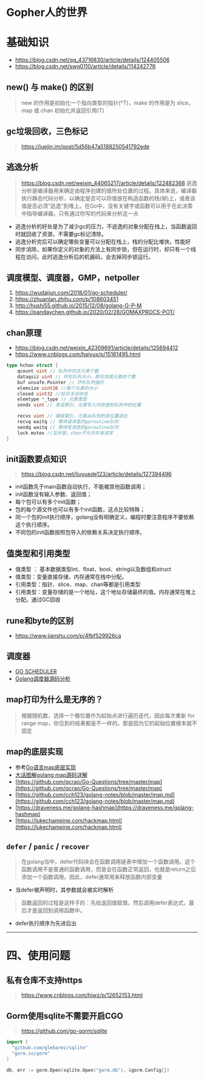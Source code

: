 
# Gopher人的世界

# 基础知识

* https://blog.csdn.net/qq_43716830/article/details/124405506
* https://blog.csdn.net/swg0110/article/details/114242776

## new() 与 make() 的区别

> new 的作用是初始化一个指向类型的指针(*T)，make 的作用是为 slice，map 或 chan 初始化并返回引用(T)

## gc垃圾回收，三色标记

> https://juejin.im/post/5d56b47a5188250541792ede

## 逃逸分析

> https://blog.csdn.net/weixin_44065217/article/details/122482368
> 逃逸分析是编译器用来确定由程序创建的值所处位置的过程。具体来说，编译器执行静态代码分析，以确定是否可以将值放在构造函数的栈(帧)上，或者该值是否必须“逃逸”到堆上。在Go中，没有关键字或函数可以用于在此决策中指导编译器。只有通过你写的代码来分析这一点

* 逃逸分析的好处是为了减少gc的压力，不逃逸的对象分配在栈上，当函数返回时就回收了资源，不需要gc标记清除。
* 逃逸分析完后可以确定哪些变量可以分配在栈上，栈的分配比堆快，性能好
* 同步消除，如果你定义的对象的方法上有同步锁，但在运行时，却只有一个线程在访问，此时逃逸分析后的机器码，会去掉同步锁运行。

## 调度模型、调度器，GMP，netpoller

1. https://wudaijun.com/2018/01/go-scheduler/
2. https://zhuanlan.zhihu.com/p/108603451
3. http://hushi55.github.io/2015/12/08/golang-G-P-M
4. https://pandaychen.github.io/2020/02/28/GOMAXPROCS-POT/

## chan原理

* https://blog.csdn.net/weixin_42309691/article/details/125694412
* https://www.cnblogs.com/haiyux/p/15161495.html

```go
type hchan struct {
    qcount uint // 队列中的总元素个数
    dataqsiz uint // 环形队列大小，即可存放元素的个数
    buf unsafe.Pointer // 环形队列指针
    elemsize uint16 //每个元素的大小
    closed uint32 //标识关闭状态
    elemtype *_type // 元素类型
    sendx uint // 发送索引，元素写入时存放到队列中的位置

    recvx uint // 接收索引，元素从队列的该位置读出
    recvq waitq // 等待读消息的goroutine队列
    sendq waitq // 等待写消息的goroutine队列
    lock mutex //互斥锁，chan不允许并发读写
}
```

## init函数要点知识

> https://blog.csdn.net/liuyuede123/article/details/127394496

* init函数先于main函数自动执行，不能被其他函数调用；
* init函数没有输入参数、返回值；
* 每个包可以有多个init函数；
* 包的每个源文件也可以有多个init函数，这点比较特殊；
* 同一个包的init执行顺序，golang没有明确定义，编程时要注意程序不要依赖这个执行顺序。
* 不同包的init函数按照包导入的依赖关系决定执行顺序。

## 值类型和引用类型

* 值类型 ： 基本数据类型int、float、bool、string以及数组和struct
* 值类型：变量直接存储，内存通常在栈中分配。
* 引用类型：指针、slice、map、chan等都是引用类型
* 引用类型：变量存储的是一个地址，这个地址存储最终的值。内存通常在堆上分配。通过GC回收

## rune和byte的区别

* https://www.jianshu.com/p/4fbf529926ca

## 调度器

* [GO SCHEDULER](https://www.dazhuanlan.com/2019/12/12/5df121e8a157b/)
* [Golang调度器源码分析](http://ga0.github.io/golang/2015/09/20/golang-runtime-scheduler.html)

## map打印为什么是无序的？

> 根据随机数，选择一个桶位置作为起始点进行遍历迭代，因此每次重新 for range map，你见到的结果都是不一样的。那是因为它的起始位置根本就不固定

## map的底层实现

* 参考[Go语言map底层实现](https://i6448038.github.io/2018/08/26/map-secret/)
* [大话图解golang map源码详解](https://www.linkinstar.wiki/2019/06/03/golang/source-code/graphic-golang-map/)
* [https://github.com/qcrao/Go-Questions/tree/master/map](https://github.com/qcrao/Go-Questions/tree/master/map)
* [https://github.com/cch123/golang-notes/blob/master/map.md](https://github.com/cch123/golang-notes/blob/master/map.md)
* [https://draveness.me/golang-hashmap](https://draveness.me/golang-hashmap)
* [https://lukechampine.com/hackmap.html](https://lukechampine.com/hackmap.html)

## `defer` / `panic` / `recover`

> 在golang当中，defer代码块会在函数调用链表中增加一个函数调用。这个函数调用不是普通的函数调用，而是会在函数正常返回，也就是return之后添加一个函数调用。因此，defer通常用来释放函数内部变量

* 当defer被声明时，其参数就会被实时解析

> 函数返回的过程是这样子的：先给返回值赋值，然后调用defer表达式，最后才是返回到调用函数中。

* defer执行顺序为先进后出

----

# 四、使用问题

## 私有仓库不支持https

> https://www.cnblogs.com/hiwz/p/12652153.html

## Gorm使用sqlite不需要开启CGO

> https://github.com/go-gorm/sqlite

```go
import (
  "github.com/glebarez/sqlite"
  "gorm.io/gorm"
)

db, err := gorm.Open(sqlite.Open("gorm.db"), &gorm.Config{})
```
